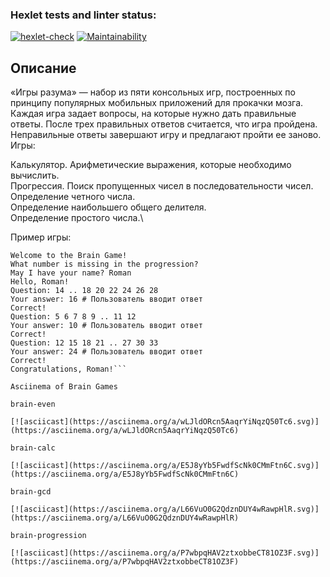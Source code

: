 ### Hexlet tests and linter status:

[![hexlet-check](https://github.com/ressw/backend-project-44/actions/workflows/hexlet-check.yml/badge.svg)](https://github.com/ressw/backend-project-44/actions/workflows/hexlet-check.yml)
[![Maintainability](https://api.codeclimate.com/v1/badges/dec3b2c97346ef89873f/maintainability)](https://codeclimate.com/github/ressw/backend-project-44/maintainability)

## Описание
«Игры разума» — набор из пяти консольных игр, построенных по принципу популярных мобильных приложений для прокачки мозга. Каждая игра задает вопросы, на которые нужно дать правильные ответы. После трех правильных ответов считается, что игра пройдена. Неправильные ответы завершают игру и предлагают пройти ее заново. Игры:

Калькулятор. Арифметические выражения, которые необходимо вычислить.\
Прогрессия. Поиск пропущенных чисел в последовательности чисел.\
Определение четного числа.\
Определение наибольшего общего делителя.\
Определение простого числа.\

Пример игры:

```brain-progression
Welcome to the Brain Game!
What number is missing in the progression?
May I have your name? Roman
Hello, Roman!
Question: 14 .. 18 20 22 24 26 28
Your answer: 16 # Пользователь вводит ответ
Correct!
Question: 5 6 7 8 9 .. 11 12
Your answer: 10 # Пользователь вводит ответ
Correct!
Question: 12 15 18 21 .. 27 30 33
Your answer: 24 # Пользователь вводит ответ
Correct!
Congratulations, Roman!```

Asciinema of Brain Games

brain-even

[![asciicast](https://asciinema.org/a/wLJldORcn5AaqrYiNqzQ50Tc6.svg)](https://asciinema.org/a/wLJldORcn5AaqrYiNqzQ50Tc6)

brain-calc

[![asciicast](https://asciinema.org/a/E5J8yYb5FwdfScNk0CMmFtn6C.svg)](https://asciinema.org/a/E5J8yYb5FwdfScNk0CMmFtn6C)

brain-gcd

[![asciicast](https://asciinema.org/a/L66VuO0G2QdznDUY4wRawpHlR.svg)](https://asciinema.org/a/L66VuO0G2QdznDUY4wRawpHlR)

brain-progression

[![asciicast](https://asciinema.org/a/P7wbpqHAV2ztxobbeCT81OZ3F.svg)](https://asciinema.org/a/P7wbpqHAV2ztxobbeCT81OZ3F)
